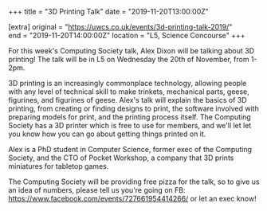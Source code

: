 +++
title = "3D Printing Talk"
date = "2019-11-20T13:00:00Z"

[extra]
original = "https://uwcs.co.uk/events/3d-printing-talk-2019/"    
end = "2019-11-20T14:00:00Z"
location = "L5, Science Concourse"
+++

For this week's Computing Society talk, Alex Dixon will be talking about 3D printing\! The talk will be in L5 on Wednesday the 20th of November, from 1-2pm.  

3D printing is an increasingly commonplace technology, allowing people with any level of technical skill to make trinkets, mechanical parts, geese, figurines, and figurines of geese. Alex's talk will explain the basics of 3D printing, from creating or finding designs to print, the software involved with preparing models for print, and the printing process itself. The Computing Society has a 3D printer which is free to use for members, and we'll let let you know how you can go about getting things printed on it.  

Alex is a PhD student in Computer Science, former exec of the Computing Society, and the CTO of Pocket Workshop, a company that 3D prints miniatures for tabletop games.  

The Computing Society will be providing free pizza for the talk, so to give us an idea of numbers, please tell us you're going on FB: <https://www.facebook.com/events/727661954414266/> or let an exec know\!

